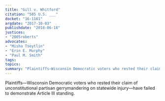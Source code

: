 ```yaml
---
title: "Gill v. Whitford"
citation: "585 U.S. ___"
docket: "16-1161"
argdate: "2017-10-03"
publishdate: "2018-06-18"
justices:
- "2005roberts"
advocates:
- "Misha Tseytlin"
- "Erin E. Murphy"
- "Paul M. Smith"
tags:
topics:
summary: "Plaintiffs—Wisconsin Democratic voters who rested their claim of unconstitutional partisan gerrymandering on statewide injury—have failed to demonstrate Article III standing."
---
```

Plaintiffs—Wisconsin Democratic voters who rested their claim of unconstitutional partisan gerrymandering on statewide injury—have failed to demonstrate Article III standing.

